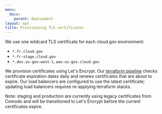 ```yaml
---
menu:
  docs:
    parent: deployment
layout: ops
title: Provisioning TLS certificates
---
```


We use one wildcard TLS certificate for each cloud.gov environment:

* `*.fr.cloud.gov`
* `*.fr-stage.cloud.gov`
* `*.dev.us-gov-west-1.aws-us-gov.cloud.gov`

We provision certificates using Let's Encrypt. Our [terraform pipeline](https://ci.fr.cloud.gov/teams/main/pipelines/terraform-provision) checks certificate expiration dates daily and renews certificates that are about to expire. Our load balancers are configured to use the latest certificate; updating load balancers requires re-applying terraform stacks.

Note: staging and production are currently using legacy certificates from Comodo and will be transitioned to Let's Encrypt before the current certificates expire.
